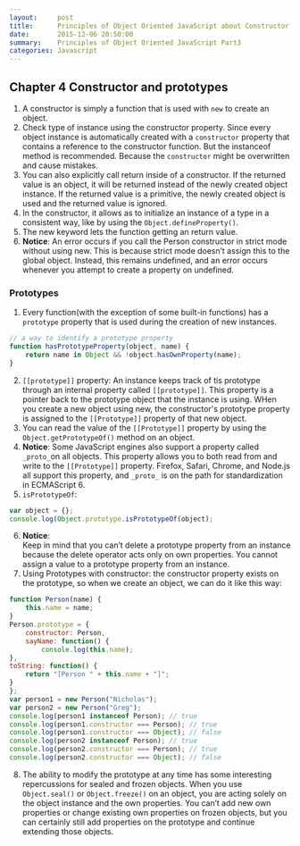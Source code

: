 ```yaml
---
layout:     post
title:      Principles of Object Oriented JavaScript about Constructor and Prototype
date:       2015-12-06 20:50:00
summary:    Principles of Object Oriented JavaScript Part3
categories: Javascript
---
```

## Chapter 4 Constructor and prototypes
1. A constructor is simply a function that is used with `new` to create an object. 
2. Check type of instance using the constructor property. Since every object instance is automatically created with a `constructor` property that contains a reference to the constructor function. But the instanceof method is recommended. Because the `constructor` might be overwritten and cause mistakes.
3. You can also explicitly call return inside of a constructor. If the returned value is an object, it will be returned instead of the newly created object instance. If the returned value is a primitive, the newly created object is used and the returned value is ignored.
4. In the constructor, it allows as to initialize an instance of a type in a consistent way, like by using the `Object.defineProperty()`.
5. The new keyword lets the function getting an return value.
6. **Notice**: An error occurs if you call the Person constructor in strict mode without using new. This is because strict mode doesn’t assign this to the global object. Instead, this remains undefined, and an error occurs whenever you attempt to create a property on undefined.

### Prototypes
1. Every function(with the exception of some built-in functions) has a `prototype` property that is used during the creation of new instances.
```js
// a way to identify a prototype property
function hasPrototypeProperty(object, name) {
    return name in Object && !object.hasOwnProperty(name);
}
```
2. `[[prototype]]` property: An instance keeps track of tis prototype through an internal property called `[[prototype]]`. This property is a pointer back to the prototype object that the instance is using. WHen you create a new object using new, the constructor's prototype property is assigned to the `[[Prototype]]` property of that new object. 
3. You can read the value of the `[[Prototype]]` property by using the `Object.getPrototypeOf()` method on an object. 
4. **Notice**: Some JavaScript engines also support a property called `_proto_`on all objects. This property allows you to both read from and write to the `[[Prototype]]` property. Firefox, Safari, Chrome, and Node.js all support this property, and `_proto_` is on the path for standardization in ECMAScript 6.
5. `isPrototypeOf`:
```js
var object = {};
console.log(Object.prototype.isPrototypeOf(object);
```
6. **Notice**:   
Keep in mind that you can’t delete a prototype property from an instance because the delete operator acts only on own properties. You cannot assign a value to a prototype property from an instance.
7. Using Prototypes with constructor: the constructor property exists on the prototype, so when we create an object, we can do it like this way: 
```js
function Person(name) {
    this.name = name;
}
Person.prototype = {
    constructor: Person,
    sayName: function() {
        console.log(this.name);
},
toString: function() {
    return "[Person " + this.name + "]";
}
};
var person1 = new Person("Nicholas");
var person2 = new Person("Greg");
console.log(person1 instanceof Person); // true
console.log(person1.constructor === Person); // true
console.log(person1.constructor === Object); // false
console.log(person2 instanceof Person); // true
console.log(person2.constructor === Person); // true
console.log(person2.constructor === Object); // false
```
8. The ability to modify the prototype at any time has some interesting repercussions for sealed and frozen objects. When you use `Object.seal()` or `Object.freeze()` on an object, you are acting solely on the object instance and the own properties. You can’t add new own properties or change existing own properties on frozen objects, but you can certainly still add properties on the prototype and continue extending those objects.